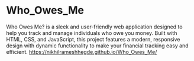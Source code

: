 # Who_Owes_Me
Who Owes Me? is a sleek and user-friendly web application designed to help you track and manage individuals who owe you money. Built with HTML, CSS, and JavaScript, this project features a modern, responsive design with dynamic functionality to make your financial tracking easy and efficient.
https://nikhilrameshhegde.github.io/Who_Owes_Me/
